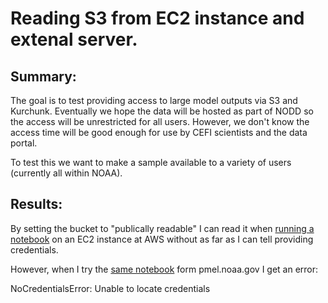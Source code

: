 # Reading S3 from EC2 instance and extenal server.

## Summary:

The goal is to test providing access to large model outputs via S3 and Kurchunk. Eventually we hope the data will be hosted as part of NODD so the access will be unrestricted for all users. However, we don't know the access time will be good enough for use by CEFI scientists and the data portal.

To test this we want to make a sample available to a variety of users (currently all within NOAA).

## Results:

By setting the bucket to "publically readable" I can read it when [running a notebook](https://github.com/NOAA-PMEL/GoA_xpublish/blob/main/read_s3/read_goa_kerchunk-s3.ipynb) on an EC2 instance at AWS without as far as I can tell providing credentials.

However, when I try the [same notebook](https://github.com/NOAA-PMEL/GoA_xpublish/blob/main/read_s3/read_goa_kerchunk-s3_from_pmel.ipynb) form pmel.noaa.gov I get an error:

NoCredentialsError: Unable to locate credentials
